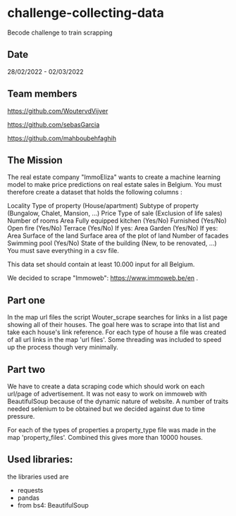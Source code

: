 # challenge-collecting-data
Becode challenge to train scrapping

## Date
28/02/2022 - 02/03/2022

## Team members
https://github.com/WoutervdVijver

https://github.com/sebasGarcia

https://github.com/mahboubehfaghih

## The Mission
The real estate company "ImmoEliza" wants to create a machine learning model to make price predictions on real estate sales in Belgium. You must therefore create a dataset that holds the following columns :

Locality Type of property (House/apartment) Subtype of property (Bungalow, Chalet, Mansion, ...) Price Type of sale (Exclusion of life sales) Number of rooms Area Fully equipped kitchen (Yes/No) Furnished (Yes/No) Open fire (Yes/No) Terrace (Yes/No) If yes: Area Garden (Yes/No) If yes: Area Surface of the land Surface area of the plot of land Number of facades Swimming pool (Yes/No) State of the building (New, to be renovated, ...) You must save everything in a csv file.

This data set should contain at least 10.000 input for all Belgium.

We decided to scrape "Immoweb": https://www.immoweb.be/en .


## Part one
In the map url files the script Wouter_scrape searches for links in a list page showing all of their houses. The goal here was to scrape into that list and take each house's link reference. For each type of house a file was created of all url links in the map 'url files'. Some threading was included to speed up the process though very minimally.
 
## Part two
We have to create a data scraping code which should work on each url/page of advertisement.
It was not easy to work on immoweb with BeautifulSoup because of the dynamic nature of website. A  number of traits needed selenium to be obtained but we decided against due to time pressure.

For each of the types of properties a property_type file was made in the map 'property_files'. Combined this gives more than 10000 houses.



## Used libraries:
the libraries used are

- requests
- pandas
- from bs4: BeautifulSoup
